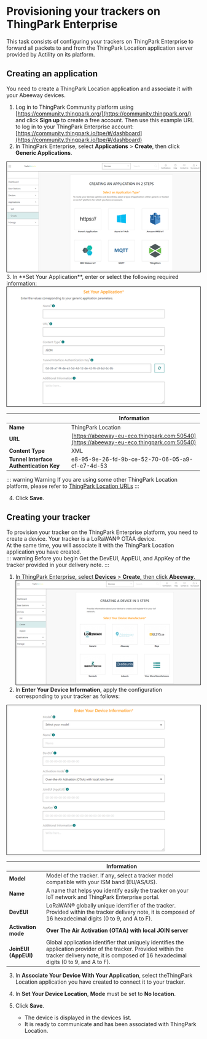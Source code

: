 # Provisioning your trackers on ThingPark Enterprise
This task consists of configuring your trackers on ThingPark Enterprise to forward all packets to and from the ThingPark Location application server provided by Actility on its platform.
## Creating an application
You need to create a ThingPark Location application and associate it with your Abeeway devices.

1. Log in to ThingPark Community platform using [https://community.thingpark.org/](https://community.thingpark.org/) and click **Sign up** to create a free account. Then use this example URL to log in to your ThingPark Enterprise account: [https://community.thingpark.io/tpe/#/dashboard](https://community.thingpark.io/tpe/#/dashboard)
2. In ThingPark Enterprise, select **Applications** > **Create**, then click **Generic Applications**.
<img src="./images/TPESelecGenericApp.png" border="1" />
3. In **Set Your Application**, enter or select the following required information:
<img src="./images/TPESetApp.png" border="1" />

|   | Information | 
| - | ----------- | 
| **Name** |  ThingPark Location | 
| **URL** | [https://abeeway-eu-eco.thingpark.com:50540](https://abeeway-eu-eco.thingpark.com:50540) | 
| **Content Type** |  XML | 
| **Tunnel Interface Authentication Key** |  e8-95-9e-26-fd-9b-ce-52-70-06-05-a9-cf-e7-4d-53 | 

::: warning Warning
If you are using some other ThingPark Location platform, please refer to [ThingPark Location URLs](../../D-Reference/ThingParkLocationURLs)
:::

4. Click **Save**.

## Creating your tracker
To provision your tracker on the ThingPark Enterprise platform, you need to create a device. Your tracker is a LoRaWAN® OTAA device.<br/>
At the same time, you will associate it with the ThingPark Location application you have created.<br/>
::: warning Before you begin
 Get the DevEUI, AppEUI, and AppKey of the tracker provided in your delivery note.
:::

1. In ThingPark Enterprise, select **Devices** > **Create**, then click **Abeeway**.<br/><img src="./images/TPECreateDevice.png" border="1" />
2. In **Enter Your Device Information**, apply the configuration corresponding to your tracker as follows:
<img src="./images/TPECreateDevice_2.png" border="1" />

|  | Information | 
| - | ----------- | 
| **Model** |  Model of the tracker. If any, select a tracker model compatible with your ISM band (EU/AS/US). | 
| **Name** |  A name that helps you identify easily the tracker on your IoT network and ThingPark Enterprise portal. | 
| **DevEUI** |  LoRaWAN® globally unique identifier of the tracker. Provided within the tracker delivery note, it is composed of 16 hexadecimal digits (0 to 9, and A to F). | 
| **Activation mode** |  **Over The Air Activation (OTAA) with local JOIN server** | 
| **JoinEUI (AppEUI)** |  Global application identifier that uniquely identifies the application provider of the tracker. Provided within the tracker delivery note, it is composed of 16 hexadecimal digits (0 to 9, and A to F). | 
3. In **Associate Your Device With Your Application**, select theThingPark Location application you have created to connect it to your tracker.

4. In **Set Your Device Location**, **Mode** must be set to **No location**.
5. Click **Save**.

    * The device is displayed in the devices list.
    * It is ready to communicate and has been associated with ThingPark Location.

